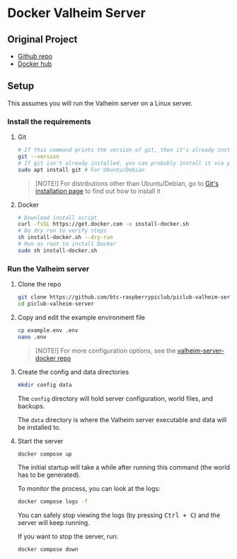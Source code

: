 # Docker Valheim Server

## Original Project

- [Github repo](https://github.com/lloesche/valheim-server-docker)
- [Docker hub](https://hub.docker.com/r/lloesche/valheim-server)

## Setup

This assumes you will run the Valheim server on a Linux server.

### Install the requirements

1. Git
    ```sh
    # If this command prints the version of git, then it's already installed
    git --version
    # If git isn't already installed, you can probably install it via your package manager
    sudo apt install git # For Ubuntu/Debian
    ```

    > [NOTE!]
    > For distributions other than Ubuntu/Debian, go to [Git's installation page](https://git-scm.com/downloads/linux) to find out how to install it

2. Docker

    ```sh
    # Download install script
    curl -fsSL https://get.docker.com -o install-docker.sh
    # Do dry run to verify steps
    sh install-docker.sh --dry-run
    # Run as root to install Docker
    sudo sh install-docker.sh
    ```

### Run the Valheim server

1. Clone the repo

    ```sh
    git clone https://github.com/btc-raspberrypiclub/piclub-valheim-server
    cd piclub-valheim-server
    ```

2. Copy and edit the example environment file

    ```sh
    cp example.env .env
    nano .env
    ```

    > [NOTE!]
    > For more configuration options, see the [valheim-server-docker repo](https://github.com/lloesche/valheim-server-docker?tab=readme-ov-file#environment-variables)

3. Create the config and data directories

    ```sh
    mkdir config data
    ```

    The `config` directory will hold server configuration, world files, and backups.

    The `data` directory is where the Valheim server executable and data will be installed to.

4. Start the server

    ```sh
    docker compose up
    ```

    The initial startup will take a while after running this command (the world has to be generated).

    To monitor the process, you can look at the logs:

    ```sh
    docker compose logs -f
    ```

    You can safely stop viewing the logs (by pressing <kbd>Ctrl + C</kbd>) and the server will keep running.

    If you want to stop the server, run:

    ```sh
    docker compose down
    ```
